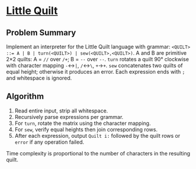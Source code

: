 # [Little Quilt](https://www.spoj.com/problems/QUILT)

## Problem Summary
Implement an interpreter for the Little Quilt language with grammar:
`<QUILT> ::= A | B | turn(<QUILT>) | sew(<QUILT>,<QUILT>)`.
A and B are primitive 2×2 quilts:
A = `//` over `/+`; B = `--` over `--`.
`turn` rotates a quilt 90° clockwise with character mapping `-`↔`|`, `/`↔`\`, `+`→`+`.
`sew` concatenates two quilts of equal height; otherwise it produces an error.
Each expression ends with `;` and whitespace is ignored.

## Algorithm
1. Read entire input, strip all whitespace.
2. Recursively parse expressions per grammar.
3. For `turn`, rotate the matrix using the character mapping.
4. For `sew`, verify equal heights then join corresponding rows.
5. After each expression, output `Quilt i:` followed by the quilt rows or `error` if any operation failed.

Time complexity is proportional to the number of characters in the resulting quilt.

